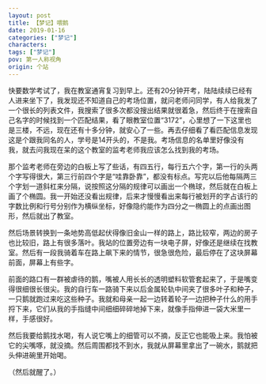```yaml
---
layout: post
title: 【梦记】喂鹅
date: 2019-01-16
categories: ["梦记"]
characters: 
tags: ["梦记"]
pov: 第一人称视角
origin: 个站
---
```


快要数学考试了，我在教室通宵复习到早上。还有20分钟开考，陆陆续续已经有人进来坐下了，我发现还不知道自己的考场位置，就问老师问同学，有人给我发了一个很长的列表文件，我搜索了很多次都没搜出结果就很着急，然后终于在搜索自己名字的时候找到一个匹配结果，看了眼教室位置“3172”，心里想了一下这里也是三楼，不远，现在还有十多分钟，就安心了一些。再去仔细看了看匹配信息发现这是个跟我同名的人，学号是14开头的，不是我。考场信息的名单里好像没有我，就去问我现在呆的这个教室的监考老师我应该怎么找到我的考场。

那个监考老师在旁边的白板上写了些话，有四五行，每行五六个字，第一行的头两个字写得很大，第三行前四个字是“哇靠卧靠”，都没有标点。写完以后他每隔两三个字划一道斜杠来分隔，说按照这分隔的规律可以画出一个椭球，然后就在白板上画了个椭圆。我一开始还没看出规律，后来才慢慢看出来每行被划开的字占该行的字数比例和行号分别作为横纵坐标，好像隐约能作为四分之一椭圆上的点画出图形，然后就出了教室。

然后场景转换到一条地势高低起伏得像旧金山一样的路上，路比较窄，两边的房子也比较旧，路上有很多落叶。我站的位置旁边有一块电子屏，好像还是继续在找教室。然后有一段我骑着车在路上飙下来的情节，很急很危险，最后停在了这块屏幕前面，屏幕上有些字。

前面的路口有一群被虐待的鹅，嘴被人用长长的透明塑料软管套起来了，于是嘴变得很细很长很尖。我的自行车一路骑下来以后金属轮轨中间夹了很多叶子和种子，一只鹅就跑过来吃这些种子。我就和母亲一起一边转着轮子一边把种子什么的用手捋下来，它们从我的手指缝中间细细碎碎地掉下来，就像手指伸进一袋大米里一样，手感很好。

然后我要给鹅找水喝，有人说它嘴上的细管可以不摘，反正它也能吸上来。我怕被它的尖嘴啄，就没摘。然后周围都找不到水，我就从屏幕里拿出了一碗水，鹅就把头伸进碗里开始喝。

（然后就醒了。）